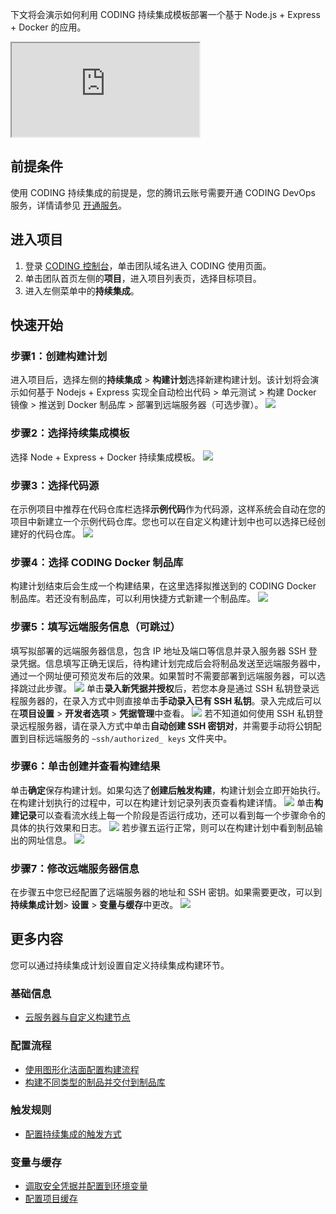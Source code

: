 下文将会演示如何利用 CODING 持续集成模板部署一个基于 Node.js + Express + Docker 的应用。
<div class="doc-video-mod"><iframe src="https://cloud.tencent.com/edu/learning/quick-play/2507-42346?source=gw.doc.media&withPoster=1&notip=1"></iframe></div>

## 前提条件
使用 CODING 持续集成的前提是，您的腾讯云账号需要开通 CODING DevOps 服务，详情请参见  [开通服务](https://cloud.tencent.com/document/product/1115/37268)。

## 进入项目
1. 登录 [CODING 控制台](https://console.cloud.tencent.com/coding)，单击团队域名进入 CODING 使用页面。
2. 单击团队首页左侧的**项目**，进入项目列表页，选择目标项目。
3. 进入左侧菜单中的**持续集成**。

## 快速开始
### 步骤1：创建构建计划
进入项目后，选择左侧的**持续集成** > **构建计划**选择新建构建计划。该计划将会演示如何基于 Nodejs + Express 实现全自动检出代码 > 单元测试 > 构建 Docker 镜像 > 推送到 Docker 制品库 > 部署到远端服务器（可选步骤）。
![](https://qcloudimg.tencent-cloud.cn/raw/f547e56b0d8cd9f082b399e972942129.png)

### 步骤2：选择持续集成模板
选择 Node + Express + Docker 持续集成模板。
![](https://main.qcloudimg.com/raw/115bcd620a8006f48c26c4833c8c03ca.png)

### 步骤3：选择代码源
在示例项目中推荐在代码仓库栏选择**示例代码**作为代码源，这样系统会自动在您的项目中新建立一个示例代码仓库。您也可以在自定义构建计划中也可以选择已经创建好的代码仓库。
![](https://main.qcloudimg.com/raw/75be9356b4549df35764f6eefcb2f4c7.png)

### 步骤4：选择 CODING Docker 制品库
构建计划结束后会生成一个构建结果，在这里选择拟推送到的 CODING Docker 制品库。若还没有制品库，可以利用快捷方式新建一个制品库。
![](https://main.qcloudimg.com/raw/60f7bb80adf01c59997429be5a2d5442.png)

### 步骤5：填写远端服务信息（可跳过）
填写拟部署的远端服务器信息，包含 IP 地址及端口等信息并录入服务器 SSH 登录凭据。信息填写正确无误后，待构建计划完成后会将制品发送至远端服务器中，通过一个网址便可预览发布后的效果。如果暂时不需要部署到远端服务器，可以选择跳过此步骤。
![](https://main.qcloudimg.com/raw/ecae367801cee312d16afa2c58f242c9.png)
单击**录入新凭据并授权**后，若您本身是通过 SSH 私钥登录远程服务器的，在录入方式中则直接单击**手动录入已有 SSH 私钥**。录入完成后可以在**项目设置** > **开发者选项** > **凭据管理**中查看。
![](https://main.qcloudimg.com/raw/85823f97f6461d3130c598ef88c8ce1f.png)
若不知道如何使用 SSH 私钥登录远程服务器，请在录入方式中单击**自动创建 SSH 密钥对**，并需要手动将公钥配置到目标远端服务的 `~ssh/authorized_ keys` 文件夹中。

### 步骤6：单击创建并查看构建结果
单击**确定**保存构建计划。如果勾选了**创建后触发构建**，构建计划会立即开始执行。在构建计划执行的过程中，可以在构建计划记录列表页查看构建详情。
![](https://main.qcloudimg.com/raw/bf77489feae5982167745f4e72cfd114.png)
单击**构建记录**可以查看流水线上每一个阶段是否运行成功，还可以看到每一个步骤命令的具体的执行效果和日志。
![](https://main.qcloudimg.com/raw/5c255bb0d42ad995e7083edf7bb63343.png)
若步骤五运行正常，则可以在构建计划中看到制品输出的网址信息。
![](https://main.qcloudimg.com/raw/6b0516a791112ebb7e66448eac0944eb.png)

### 步骤7：修改远端服务器信息
在步骤五中您已经配置了远端服务器的地址和 SSH 密钥。如果需要更改，可以到**持续集成计划**> **设置** > **变量与缓存**中更改。
![](https://main.qcloudimg.com/raw/1ef7e24a8b575a3ba84748853f392610.png)

## 更多内容
您可以通过持续集成计划设置自定义持续集成构建环节。

### 基础信息
- [云服务器与自定义构建节点](https://cloud.tencent.com/document/product/1115/47858)

### 配置流程
- [使用图形化洁面配置构建流程](https://cloud.tencent.com/document/product/1115/36886)
- [构建不同类型的制品并交付到制品库](https://cloud.tencent.com/document/product/1115/47878)

### 触发规则
- [配置持续集成的触发方式](https://cloud.tencent.com/document/product/1115/44140)

### 变量与缓存
- [调取安全凭据并配置到环境变量](https://cloud.tencent.com/document/product/1115/44143)
- [配置项目缓存](https://cloud.tencent.com/document/product/1115/44147)



